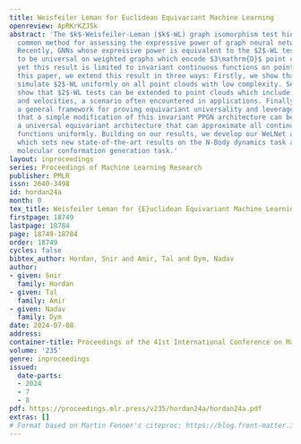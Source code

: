 ```yaml
---
title: Weisfeiler Leman for Euclidean Equivariant Machine Learning
openreview: ApRKrKZJSk
abstract: 'The $k$-Weisfeiler-Leman ($k$-WL) graph isomorphism test hierarchy is a
  common method for assessing the expressive power of graph neural networks (GNNs).
  Recently, GNNs whose expressive power is equivalent to the $2$-WL test were proven
  to be universal on weighted graphs which encode $3\mathrm{D}$ point cloud data,
  yet this result is limited to invariant continuous functions on point clouds. In
  this paper, we extend this result in three ways: Firstly, we show that PPGN can
  simulate $2$-WL uniformly on all point clouds with low complexity. Secondly, we
  show that $2$-WL tests can be extended to point clouds which include both positions
  and velocities, a scenario often encountered in applications. Finally, we provide
  a general framework for proving equivariant universality and leverage it to prove
  that a simple modification of this invariant PPGN architecture can be used to obtain
  a universal equivariant architecture that can approximate all continuous equivariant
  functions uniformly. Building on our results, we develop our WeLNet architecture,
  which sets new state-of-the-art results on the N-Body dynamics task and the GEOM-QM9
  molecular conformation generation task.'
layout: inproceedings
series: Proceedings of Machine Learning Research
publisher: PMLR
issn: 2640-3498
id: hordan24a
month: 0
tex_title: Weisfeiler Leman for {E}uclidean Equivariant Machine Learning
firstpage: 18749
lastpage: 18784
page: 18749-18784
order: 18749
cycles: false
bibtex_author: Hordan, Snir and Amir, Tal and Dym, Nadav
author:
- given: Snir
  family: Hordan
- given: Tal
  family: Amir
- given: Nadav
  family: Dym
date: 2024-07-08
address:
container-title: Proceedings of the 41st International Conference on Machine Learning
volume: '235'
genre: inproceedings
issued:
  date-parts:
  - 2024
  - 7
  - 8
pdf: https://proceedings.mlr.press/v235/hordan24a/hordan24a.pdf
extras: []
# Format based on Martin Fenner's citeproc: https://blog.front-matter.io/posts/citeproc-yaml-for-bibliographies/
---
```

